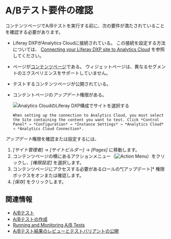 # A/Bテスト要件の確認

コンテンツページでA/Bテストを実行する前に、次の要件が満たされていることを確認する必要があります。

  - Liferay DXPがAnalytics Cloudに接続されている。 この接続を設定する方法については、 [Connecting your Liferay DXP site to Analytics Cloud](https://learn.liferay.com/analytics-cloud/latest/ja/connecting-data-sources/connecting-liferay-dxp-to-analytics-cloud.html) を参照してください。

  - ページが[コンテンツページ](../../creating-pages/understanding-pages/understanding-pages.md)である。 ウィジェットページは、異なるセグメントのエクスペリエンスをサポートしていません。

  - テストするコンテンツページが公開されている。

  - コンテントページの*アップデート*権限がある。

    ![Analytics CloudのLiferay DXP構成でサイトを選択する](verifying-ab-test-requirements/images/01.png)

    ```{note}
    When setting up the connection to Analytics Cloud, you must select the Site containing the content you want to test. Click *Control Panel* → *Configuration* → *Instance Settings* → *Analytics Cloud* → *Analytics Cloud Connection*.
    ```

*アップデート*権限を確認または設定するには、

1.  *[サイト管理者]* → *[サイトビルダー]* → *[Pages]* に移動します。
2.  コンテンツページの横にあるアクションメニュー（![Action Menu](../../../images/icon-actions.png)）をクリックし、*[権限設定]* を選択します。
3.  コンテンツページにアクセスする必要があるロールの*[アップデート]* 権限ボックスをオンまたは確認します。
4.  *[保存]* をクリックします。

## 関連情報

  - [A/Bテスト](./ab-testing.md)
  - [A/Bテストの作成](./creating-ab-tests.md)
  - [Running and Monitoring A/B Tests](./running-and-monitoring-ab-tests)
  - [A/Bテスト結果のレビューとテストバリアントの公開](./reviewing-ab-test-results-and-publishing-test-variants.md)
